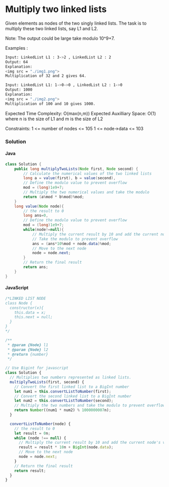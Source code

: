 # Multiply two linked lists

Given elements as nodes of the two singly linked lists. The task is to multiply these two linked lists, say L1 and L2.

Note: The output could be large take modulo 10^9+7.

Examples :

```bash
Input: LinkedList L1 : 3->2 , LinkedList L2 : 2
Output: 64
Explanation:
<img src = "./img1.png">
Multiplication of 32 and 2 gives 64.
```

```bash
Input: LinkedList L1: 1->0->0 , LinkedList L2 : 1->0
Output: 1000
Explanation:
<img src = "./img2.png">
Multiplication of 100 and 10 gives 1000.
```

Expected Time Complexity: O(max(n,m))
Expected Auxilliary Space: O(1)
where n is the size of L1 and m is the size of L2

Constraints:
1 <= number of nodes <= 105
1 <= node->data <= 103

### Solution

#### Java

```java
class Solution {
    public long multiplyTwoLists(Node first, Node second) {
        // Calculate the numerical values of the two linked lists
        long a = value(first), b = value(second),
        // Define the modulo value to prevent overflow
        mod = (long)1e9+7;
        // Multiply the two numerical values and take the modulo
        return (a%mod * b%mod)%mod;
    }
    long value(Node node){
        // the result to 0
        long ans=0,
        // Define the modulo value to prevent overflow
        mod = (long)1e9+7;
        while(node!=null){
            // Multiply the current result by 10 and add the current node's value
            // Take the modulo to prevent overflow
            ans = (ans*10%mod + node.data)%mod;
            // Move to the next node
            node = node.next;
        }
        // Return the final result
        return ans;
    }
}
```

#### JavaScript

```js
/*LINKED LIST NODE
class Node {
  constructor(x){
    this.data = x;
    this.next = null;
  }
}
*/

/**
 * @param {Node} l1
 * @param {Node} l2
 * @return {number}
 */

// Use Bigint for javascript
class Solution {
  // Multiplies two numbers represented as linked lists.
  multiplyTwoLists(first, second) {
    // Convert the first linked list to a BigInt number
    let num1 = this.convertListToNumber(first);
    // Convert the second linked list to a BigInt number
    let num2 = this.convertListToNumber(second);
    // Multiply the two numbers and take the modulo to prevent overflow
    return Number((num1 * num2) % 1000000007n);
  }

  convertListToNumber(node) {
    // the result to 0
    let result = 0n;
    while (node !== null) {
      // Multiply the current result by 10 and add the current node's value
      result = result * 10n + BigInt(node.data);
      // Move to the next node
      node = node.next;
    }
    // Return the final result
    return result;
  }
}
```
